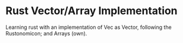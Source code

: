 # Rust Vector/Array Implementation

Learning rust with an implementation of Vec as Vector, following the Rustonomicon; and Arrays (own).
